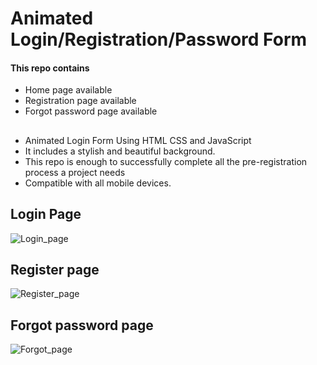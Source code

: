 # Animated Login/Registration/Password Form

#### This repo contains
- Home page available
- Registration page available
- Forgot password page available
##
- Animated Login Form Using HTML CSS and JavaScript
- It includes a stylish and beautiful background.
- This repo is enough to successfully complete all the pre-registration process a project needs
- Compatible with all mobile devices.
## 
## Login Page 
![Login_page](https://github.com/user-attachments/assets/6c234319-d473-4e22-9adc-be9d85c59459)

##
## Register page
![Register_page](https://github.com/user-attachments/assets/f9e9d713-0f63-4c53-8191-52e820098f00)

##
## Forgot password page
![Forgot_page](https://github.com/user-attachments/assets/bf922b1b-ff9c-471c-a491-c112e309d2ad)






